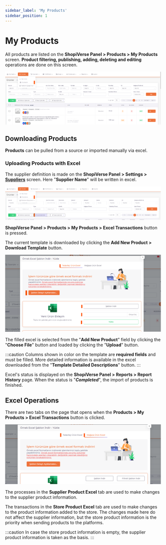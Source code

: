 ```yaml
---
sidebar_label: 'My Products'
sidebar_position: 1
---
```


# My Products
All products are listed on the **ShopiVerse Panel > Products > My Products** screen. **Product filtering, publishing, adding, deleting and editing** operations are done on this screen.

![MyProducts](../products/img/MyProducts.png)

## Downloading Products

**Products** can be pulled from a source or imported manually via excel.

### Uploading Products with Excel

The supplier definition is made on the **ShopiVerse Panel > Settings > [Suppliers](/docs/dashboard/dashboard-tutorial/settings/suppliers/new-supplier)** screen. Here "**Supplier Name**" will be written in excel.

![MyProductsExcel](../products/img/MyProductsExcel.png)

**ShopiVerse Panel > Products > My Products > Excel Transactions** button is pressed.

The current template is downloaded by clicking the **Add New Product > Download Template** button.

![MyProductsExcelScheme](../products/img/MyProductsExcelScheme.png)

The filled excel is selected from the "**Add New Product**" field by clicking the "**Choose File**" button and loaded by clicking the "**Upload**" button.

:::caution
Columns shown in color on the template are **required fields** and must be filled.
More detailed information is available in the excel downloaded from the "**Template Detailed Descriptions**" button.
:::

Excel's status is displayed on the **ShopiVerse Panel > Reports > Report History** page. When the status is "***Completed***", the import of products is finished.

## Excel Operations

There are two tabs on the page that opens when the **Products > My Products > Excel Transactions** button is clicked.

![Excel2](../products/img/Excel2.png)

The processes in the **Supplier Product Excel** tab are used to make changes to the supplier product information.

The transactions in the **Store Product Excel** tab are used to make changes to the product information added to the store. The changes made here do not affect the supplier information, but the store product information is the priority when sending products to the platforms.

:::caution
In case the store product information is empty, the supplier product information is taken as the basis.
:::







